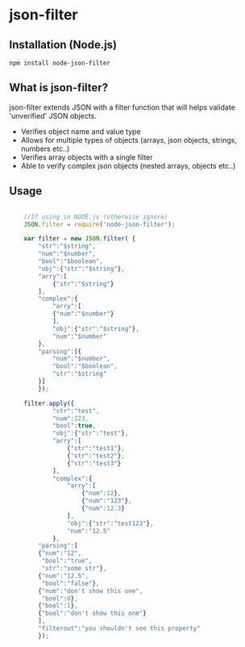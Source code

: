 json-filter
=========

Installation (Node.js)
------------

	npm install node-json-filter

What is json-filter?
--------------
json-filter extends JSON with a filter function that will helps validate 'unverified' JSON objects.

+	Verifies object name and value type
+	Allows for multiple types of objects (arrays, json objects, strings, numbers etc..) 
+	Verifies array objects with a single filter
+	Able to verify complex json objects (nested arrays, objects etc..)

Usage
-----
```javascript

	//If using in NODE.js (otherwise ignore)
	JSON.filter = require('node-json-filter');

	var filter = new JSON.filter( {
		"str":"$string",
		"num":"$number",
		"bool":"$boolean",
		"obj":{"str":"$string"},
		"arry":[
		    {"str":"$string"}
		],
		"complex":{
		    "arry":[
			{"num":"$number"}
		    ],
		    "obj":{"str":"$string"},
		    "num":"$number"
		},
		"parsing":[{
		    "num":"$number",
		    "bool":"$boolean",
		    "str":"$string"
		}]
	    });

	filter.apply({
            "str":"test",
            "num":123,
            "bool":true,
            "obj":{"str":"test"},
            "arry":[
                {"str":"test1"},
                {"str":"test2"},
                {"str":"test3"}
            ],
            "complex":{
                "arry":[
                    {"num":12},
                    {"num":"123"},
                    {"num":12.3}
                ],
                "obj":{"str":"test123"},
                "num":"12.5"
            },
	    "parsing":[
		{"num":"12",
		 "bool":"true",
		 "str":"some str"},
		{"num":"12.5",
		 "bool":"false"},
		{"num":"don't show this one",
		 "bool":0},
		{"bool":1},
		{"bool":"don't show this one"}
	    ],
	    "filterout":"you shouldn't see this property"
        });
```